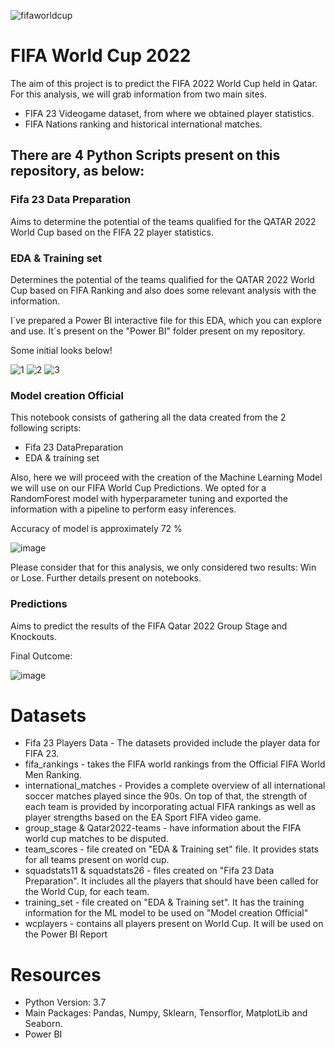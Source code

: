 ![fifaworldcup](https://user-images.githubusercontent.com/111923298/206928761-378f136c-d3a8-47d8-a093-c9d761fa65a7.jpeg)


# FIFA World Cup 2022

The aim of this project is to predict the FIFA 2022 World Cup held in Qatar. For this analysis, we will grab information from two main sites.
- FIFA 23 Videogame dataset, from where we obtained player statistics.
- FIFA Nations ranking and historical international matches.

## There are 4 Python Scripts present on this repository, as below:

### Fifa 23 Data Preparation

Aims to determine the potential of the teams qualified for the QATAR 2022 World Cup based on the FIFA 22 player statistics.

### EDA & Training set

Determines the potential of the teams qualified for the QATAR 2022 World Cup based on FIFA Ranking and also does some relevant analysis with the information.

I´ve prepared a Power BI interactive file for this EDA, which you can explore and use. It´s present on the "Power BI" folder present on my repository.

Some initial looks below!

![1](https://user-images.githubusercontent.com/111923298/206953677-26fb759f-67aa-47f3-93a3-3e6ced95c237.JPG)
![2](https://user-images.githubusercontent.com/111923298/206953312-6080fbd7-62d2-49c5-aefd-7b003e2d07b9.JPG)
![3](https://user-images.githubusercontent.com/111923298/206953394-4b13846a-e254-456d-b4e8-e39bf677bab3.JPG)

### Model creation Official

This notebook consists of gathering all the data created from the 2 following scripts:

- Fifa 23 DataPreparation
- EDA & training set

Also, here we will proceed with the creation of the Machine Learning Model we will use on our FIFA World Cup Predictions. We opted for a RandomForest model with hyperparameter tuning and exported the information with a pipeline to perform easy inferences.

Accuracy of model is approximately 72 %

![image](https://user-images.githubusercontent.com/111923298/206928587-5338e762-e85b-4ff0-949d-2ea54367fc14.png)

Please consider that for this analysis, we only considered two results: Win or Lose. Further details present on notebooks.

### Predictions

Aims to predict the results of the FIFA Qatar 2022 Group Stage and Knockouts.

Final Outcome:

![image](https://user-images.githubusercontent.com/111923298/206928729-1bb72963-389c-4c67-8096-180d5b6d1558.png)


# Datasets

- Fifa 23 Players Data - The datasets provided include the player data for FIFA 23.
- fifa_rankings - takes the FIFA world rankings from the Official FIFA World Men Ranking. 
- international_matches - Provides a complete overview of all international soccer matches played since the 90s. On top of that, the strength of each team is provided by incorporating actual FIFA rankings as well as player strengths based on the EA Sport FIFA video game.
- group_stage & Qatar2022-teams - have information about the FIFA world cup matches to be disputed.
- team_scores - file created on "EDA & Training set" file. It provides stats for all teams present on world cup.
- squadstats11 & squadstats26 - files created on "Fifa 23 Data Preparation". It includes all the players that should have been called for the World Cup, for each team.
- training_set - file created on "EDA & Training set". It has the training information for the ML model to be used on "Model creation Official"
- wcplayers - contains all players present on World Cup. It will be used on the Power BI Report

# Resources

- Python Version: 3.7
- Main Packages: Pandas, Numpy, Sklearn, Tensorflor, MatplotLib and Seaborn.
- Power BI


